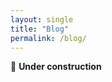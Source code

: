 ```yaml
---
layout: single
title: "Blog"
permalink: /blog/
---
```


🚧 **Under construction**

<div id="retainable-rss-embed" 
data-rss="https://medium.com/feed/@faizanansari541"
data-maxcols="3" 
data-layout="slider" 
data-poststyle="external" 
data-readmore="Read the rest" 
data-buttonclass="btn btn-primary" 
data-offset="-100"></div>

<script src="https://www.retainable.io/assets/retainable/rss-embed/retainable-rss-embed.js"></script>


